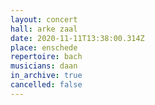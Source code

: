 ```yaml
---
layout: concert
hall: arke zaal
date: 2020-11-11T13:38:00.314Z
place: enschede
repertoire: bach
musicians: daan
in_archive: true
cancelled: false
---
```

